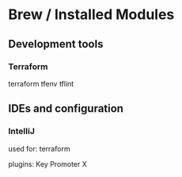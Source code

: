 # Brew / Installed Modules

## Development tools

### Terraform

terraform
tfenv
tflint

## IDEs and configuration

### IntelliJ
used for: terraform

plugins:
Key Promoter X
